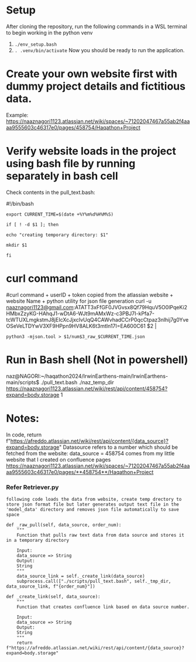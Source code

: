 # Setup
After cloning the repository, run the following commands in a WSL terminal to begin working in the python venv
1. `./env_setup.bash`
2. `. .venv/bin/activate`
Now you should be ready to run the application.
# Create your own website first with dummy project details and fictitious data. 
Example: https://naaznagori1123.atlassian.net/wiki/spaces/~71202047467a55ab2f4aaaa9555603c46317e0/pages/458754/Haqathon+Project

# Verify website loads in the project using bash file by running separately in bash cell 
Check contents in the pull_text.bash:

#!/bin/bash

	export CURRENT_TIME=$(date +%Y%m%d%H%M%S)

	if [ ! -d $1 ]; then

	echo "creating temporary directory: $1"
 
	mkdir $1
 
	fi
# curl command
#curl command + userID + token copied from the atlassian website  + website Name + python utility for json file generation
	curl -u naaznagori1123@gmail.com:ATATT3xFfGF0JVGvsx8Qf79HquV5O0lPqeKi2HMbxZzyKG-HAhqJ1-wDtA6-WJt9mAMxWz-c3PBJ7I-kPfa7-tcWTUXLmgkstmJ8jEIcXcJjxcIvUqQ4CAWvhadCCrP0qcCtpaz3nlhij7g0YveOSeVeLTDYwV3XF9HPpn9HV8ALK6t3mtln17I=EA600C61 $2 |

	python3 -mjson.tool > $1/num$3_raw_$CURRENT_TIME.json

# Run in Bash shell (Not in powershell)
naz@NAGORI:~/haqathon2024/IrwinEarthens-main/IrwinEarthens-main/scripts$ ./pull_text.bash ./naz_temp_dir https://naaznagori1123.atlassian.net/wiki/rest/api/content/458754?expand=body.storage 1

# Notes:
In code, return f"https://afreddo.atlassian.net/wiki/rest/api/content/{data_source}?expand=body.storage"
Datasource refers to a number which should be fetched from the website:
data_source = 458754 comes from my little website that I created on confluence pages
https://naaznagori1123.atlassian.net/wiki/spaces/~71202047467a55ab2f4aaaa9555603c46317e0/pages/**458754**/Haqathon+Project

### Refer Retriever.py 
    following code loads the data from website, create temp drectory to store json format file but later generates output text file in the 'model_data' directory and removes json file automatically to save space
    
    def _raw_pull(self, data_source, order_num):
        """
        Function that pulls raw text data from data source and stores it in a temporary directory

        Input:
        data_source => String
        Output:
        String
        """
        data_source_link = self._create_link(data_source)
        subprocess.call(["./scripts/pull_text.bash", self._tmp_dir, data_source_link, f"{order_num}"])

    def _create_link(self, data_source):
        """
        Function that creates confluence link based on data source number.

        Input:
        data_source => String
        Output:
        String
        """
        return f"https://afreddo.atlassian.net/wiki/rest/api/content/{data_source}?expand=body.storage"
